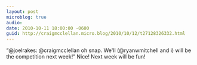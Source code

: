 ```yaml
---
layout: post
microblog: true
audio: 
date: 2010-10-11 18:00:00 -0600
guid: http://craigmcclellan.micro.blog/2010/10/12/t27128326332.html
---
```

“@joelrakes: @craigmcclellan oh snap. We'll (@ryanwmitchell and i) will be the competition next week!” Nice! Next week will be fun!
